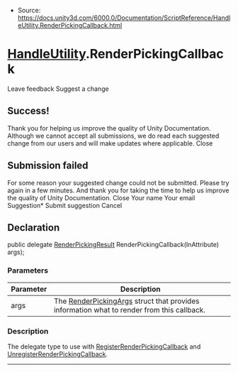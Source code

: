 * Source: https://docs.unity3d.com/6000.0/Documentation/ScriptReference/HandleUtility.RenderPickingCallback.html

#  [HandleUtility](https://docs.unity3d.com/6000.0/Documentation/ScriptReference/HandleUtility.html).RenderPickingCallback
Leave feedback
Suggest a change
## Success!
Thank you for helping us improve the quality of Unity Documentation. Although we cannot accept all submissions, we do read each suggested change from our users and will make updates where applicable.
Close
## Submission failed
For some reason your suggested change could not be submitted. Please <a>try again</a> in a few minutes. And thank you for taking the time to help us improve the quality of Unity Documentation.
Close
Your name Your email Suggestion* Submit suggestion
Cancel
## Declaration
public delegate [RenderPickingResult](https://docs.unity3d.com/6000.0/Documentation/ScriptReference/RenderPickingResult.html) RenderPickingCallback(InAttribute) args); 
### Parameters
Parameter | Description  
---|---  
args | The [RenderPickingArgs](https://docs.unity3d.com/6000.0/Documentation/ScriptReference/RenderPickingArgs.html) struct that provides information what to render from this callback.  
### Description
The delegate type to use with [RegisterRenderPickingCallback](https://docs.unity3d.com/6000.0/Documentation/ScriptReference/HandleUtility.RegisterRenderPickingCallback.html) and [UnregisterRenderPickingCallback](https://docs.unity3d.com/6000.0/Documentation/ScriptReference/HandleUtility.UnregisterRenderPickingCallback.html).
* * *
